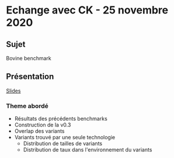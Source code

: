 # Echange avec CK - 25 novembre 2020

## Sujet

Bovine benchmark

## Présentation

[Slides](https://docs.google.com/presentation/d/1GxkXSdW9bD3ffuIJdzNMedxhpOQWi_MzGt23_bO16Dw/edit#slide=id.p)

### Theme abordé

 - Résultats des précédents benchmarks
 - Construction de la v0.3
 - Overlap des variants
 - Variants trouvé par une seule technologie
   - Distribution de tailles de variants
   - Distribution de taux dans l'environnement du variants
